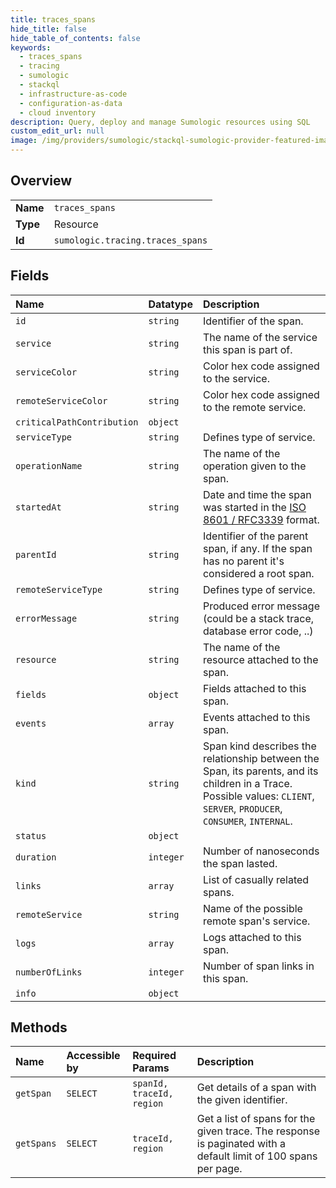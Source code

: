 ```yaml
---
title: traces_spans
hide_title: false
hide_table_of_contents: false
keywords:
  - traces_spans
  - tracing
  - sumologic    
  - stackql
  - infrastructure-as-code
  - configuration-as-data
  - cloud inventory
description: Query, deploy and manage Sumologic resources using SQL
custom_edit_url: null
image: /img/providers/sumologic/stackql-sumologic-provider-featured-image.png
---
```

  
    

## Overview
<table><tbody>
<tr><td><b>Name</b></td><td><code>traces_spans</code></td></tr>
<tr><td><b>Type</b></td><td>Resource</td></tr>
<tr><td><b>Id</b></td><td><code>sumologic.tracing.traces_spans</code></td></tr>
</tbody></table>

## Fields
| Name | Datatype | Description |
|:-----|:---------|:------------|
| `id` | `string` | Identifier of the span. |
| `service` | `string` | The name of the service this span is part of. |
| `serviceColor` | `string` | Color hex code assigned to the service. |
| `remoteServiceColor` | `string` | Color hex code assigned to the remote service. |
| `criticalPathContribution` | `object` |  |
| `serviceType` | `string` | Defines type of service. |
| `operationName` | `string` | The name of the operation given to the span. |
| `startedAt` | `string` | Date and time the span was started in the [ISO 8601 / RFC3339](https://tools.ietf.org/html/rfc3339) format. |
| `parentId` | `string` | Identifier of the parent span, if any. If the span has no parent it's considered a root span. |
| `remoteServiceType` | `string` | Defines type of service. |
| `errorMessage` | `string` | Produced error message (could be a stack trace, database error code, ..) |
| `resource` | `string` | The name of the resource attached to the span. |
| `fields` | `object` | Fields attached to this span. |
| `events` | `array` | Events attached to this span. |
| `kind` | `string` | Span kind describes the relationship between the Span, its parents, and its children in a Trace. Possible values: `CLIENT`, `SERVER`, `PRODUCER`, `CONSUMER`, `INTERNAL`. |
| `status` | `object` |  |
| `duration` | `integer` | Number of nanoseconds the span lasted. |
| `links` | `array` | List of casually related spans. |
| `remoteService` | `string` | Name of the possible remote span's service. |
| `logs` | `array` | Logs attached to this span. |
| `numberOfLinks` | `integer` | Number of span links in this span. |
| `info` | `object` |  |
## Methods
| Name | Accessible by | Required Params | Description |
|:-----|:--------------|:----------------|:------------|
| `getSpan` | `SELECT` | `spanId, traceId, region` | Get details of a span with the given identifier. |
| `getSpans` | `SELECT` | `traceId, region` | Get a list of spans for the given trace. The response is paginated with a default limit of 100 spans per page. |
